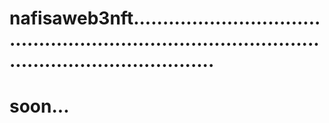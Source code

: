 # nafisaweb3nft........................................................................................................................
# soon...
